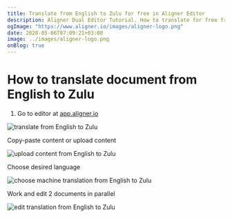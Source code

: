 ```yaml
---
title: Translate from English to Zulu for free in Aligner Editor
description: Aligner Dual Editor Tutorial. How to translate for free from English to Zulu. Aligner is multilingual document management platform. 
ogImage: "https://www.aligner.io/images/aligner-logo.png"
date: 2020-05-06T07:09:21+03:00
image: ../images/aligner-logo.png
onBlog: true
---
```


# How to translate document from English to Zulu

1. Go to editor at [app.aligner.io](https://app.aligner.io "Aligner App web page")

![translate from English to Zulu](../aligner-blank-editor.png "translate from English to Zulu")

Copy-paste content or upload content

![upload content from English to Zulu](../aligner-uploaded-document.png "upload content from English to Zulu")

Choose desired language

![choose machine translation from English to Zulu](../aligner-language-dropdown.png "choose machine translation from English to Zulu")

Work and edit 2 documents in parallel

![edit translation from English to Zulu](../aligner-double-sitded-editor.png "edit translation from English to Zulu")

